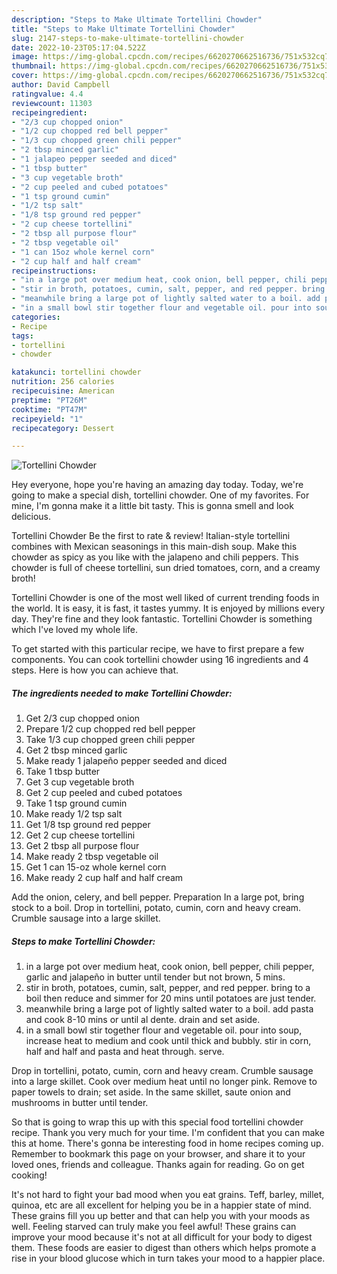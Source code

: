 ```yaml
---
description: "Steps to Make Ultimate Tortellini Chowder"
title: "Steps to Make Ultimate Tortellini Chowder"
slug: 2147-steps-to-make-ultimate-tortellini-chowder
date: 2022-10-23T05:17:04.522Z
image: https://img-global.cpcdn.com/recipes/6620270662516736/751x532cq70/tortellini-chowder-recipe-main-photo.jpg
thumbnail: https://img-global.cpcdn.com/recipes/6620270662516736/751x532cq70/tortellini-chowder-recipe-main-photo.jpg
cover: https://img-global.cpcdn.com/recipes/6620270662516736/751x532cq70/tortellini-chowder-recipe-main-photo.jpg
author: David Campbell
ratingvalue: 4.4
reviewcount: 11303
recipeingredient:
- "2/3 cup chopped onion"
- "1/2 cup chopped red bell pepper"
- "1/3 cup chopped green chili pepper"
- "2 tbsp minced garlic"
- "1 jalapeo pepper seeded and diced"
- "1 tbsp butter"
- "3 cup vegetable broth"
- "2 cup peeled and cubed potatoes"
- "1 tsp ground cumin"
- "1/2 tsp salt"
- "1/8 tsp ground red pepper"
- "2 cup cheese tortellini"
- "2 tbsp all purpose flour"
- "2 tbsp vegetable oil"
- "1 can 15oz whole kernel corn"
- "2 cup half and half cream"
recipeinstructions:
- "in a large pot over medium heat, cook onion, bell pepper, chili pepper, garlic and jalapeño in butter until tender but not brown, 5 mins."
- "stir in broth, potatoes, cumin, salt, pepper, and red pepper. bring to a boil then reduce and simmer for 20 mins until potatoes are just tender."
- "meanwhile bring a large pot of lightly salted water to a boil. add pasta and cook 8-10 mins or until al dente. drain and set aside."
- "in a small bowl stir together flour and vegetable oil. pour into soup, increase heat to medium and cook until thick and bubbly. stir in corn, half and half and pasta and heat through. serve."
categories:
- Recipe
tags:
- tortellini
- chowder

katakunci: tortellini chowder 
nutrition: 256 calories
recipecuisine: American
preptime: "PT26M"
cooktime: "PT47M"
recipeyield: "1"
recipecategory: Dessert

---
```



![Tortellini Chowder](https://img-global.cpcdn.com/recipes/6620270662516736/751x532cq70/tortellini-chowder-recipe-main-photo.jpg)

Hey everyone, hope you're having an amazing day today. Today, we're going to make a special dish, tortellini chowder. One of my favorites. For mine, I'm gonna make it a little bit tasty. This is gonna smell and look delicious.

Tortellini Chowder Be the first to rate &amp; review! Italian-style tortellini combines with Mexican seasonings in this main-dish soup. Make this chowder as spicy as you like with the jalapeno and chili peppers. This chowder is full of cheese tortellini, sun dried tomatoes, corn, and a creamy broth!

Tortellini Chowder is one of the most well liked of current trending foods in the world. It is easy, it is fast, it tastes yummy. It is enjoyed by millions every day. They're fine and they look fantastic. Tortellini Chowder is something which I've loved my whole life.


To get started with this particular recipe, we have to first prepare a few components. You can cook tortellini chowder using 16 ingredients and 4 steps. Here is how you can achieve that.

<!--inarticleads1-->

##### The ingredients needed to make Tortellini Chowder:

1. Get 2/3 cup chopped onion
1. Prepare 1/2 cup chopped red bell pepper
1. Take 1/3 cup chopped green chili pepper
1. Get 2 tbsp minced garlic
1. Make ready 1 jalapeño pepper seeded and diced
1. Take 1 tbsp butter
1. Get 3 cup vegetable broth
1. Get 2 cup peeled and cubed potatoes
1. Take 1 tsp ground cumin
1. Make ready 1/2 tsp salt
1. Get 1/8 tsp ground red pepper
1. Get 2 cup cheese tortellini
1. Get 2 tbsp all purpose flour
1. Make ready 2 tbsp vegetable oil
1. Get 1 can 15-oz whole kernel corn
1. Make ready 2 cup half and half cream


Add the onion, celery, and bell pepper. Preparation In a large pot, bring stock to a boil. Drop in tortellini, potato, cumin, corn and heavy cream. Crumble sausage into a large skillet. 

<!--inarticleads2-->

##### Steps to make Tortellini Chowder:

1. in a large pot over medium heat, cook onion, bell pepper, chili pepper, garlic and jalapeño in butter until tender but not brown, 5 mins.
1. stir in broth, potatoes, cumin, salt, pepper, and red pepper. bring to a boil then reduce and simmer for 20 mins until potatoes are just tender.
1. meanwhile bring a large pot of lightly salted water to a boil. add pasta and cook 8-10 mins or until al dente. drain and set aside.
1. in a small bowl stir together flour and vegetable oil. pour into soup, increase heat to medium and cook until thick and bubbly. stir in corn, half and half and pasta and heat through. serve.


Drop in tortellini, potato, cumin, corn and heavy cream. Crumble sausage into a large skillet. Cook over medium heat until no longer pink. Remove to paper towels to drain; set aside. In the same skillet, saute onion and mushrooms in butter until tender. 

So that is going to wrap this up with this special food tortellini chowder recipe. Thank you very much for your time. I'm confident that you can make this at home. There's gonna be interesting food in home recipes coming up. Remember to bookmark this page on your browser, and share it to your loved ones, friends and colleague. Thanks again for reading. Go on get cooking!

It's not hard to fight your bad mood when you eat grains. Teff, barley, millet, quinoa, etc are all excellent for helping you be in a happier state of mind. These grains fill you up better and that can help you with your moods as well. Feeling starved can truly make you feel awful! These grains can improve your mood because it's not at all difficult for your body to digest them. These foods are easier to digest than others which helps promote a rise in your blood glucose which in turn takes your mood to a happier place.
